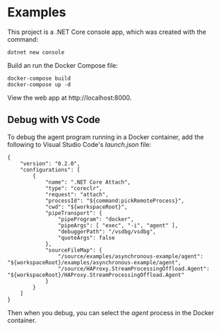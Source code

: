 # Examples

This project is a .NET Core console app, which was created with the command:

```
dotnet new console
```

Build an run the Docker Compose file:

```
docker-compose build
docker-compose up -d
```

View the web app at http://localhost:8000.

## Debug with VS Code

To debug the agent program running in a Docker container, add the following to Visual
Studio Code's *launch.json* file:

```
{
    "version": "0.2.0",
    "configurations": [
        {
            "name": ".NET Core Attach",
            "type": "coreclr",
            "request": "attach",
            "processId": "${command:pickRemoteProcess}",
            "cwd": "${workspaceRoot}",
            "pipeTransport": {
                "pipeProgram": "docker",
                "pipeArgs": [ "exec", "-i", "agent" ],
                "debuggerPath": "/vsdbg/vsdbg",
                "quoteArgs": false
            },
            "sourceFileMap": {
                "/source/examples/asynchronous-example/agent": "${workspaceRoot}/examples/asynchronous-example/agent",
                "/source/HAProxy.StreamProcessingOffload.Agent": "${workspaceRoot}/HAProxy.StreamProcessingOffload.Agent"
            }
        }
    ]
}
```

Then when you debug, you can select the *agent* process in the Docker container.